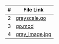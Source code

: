 
| # | File Link | 
| - | -------- |
| 2 | [grayscale.go](https://github.com/ACHarrison32/4143-PLC/blob/main/Assignments/P03%20-%202nd/Code%20Files/GrayScale/grayscale.go) | 
| 3 | [go.mod](https://github.com/ACHarrison32/4143-PLC/blob/main/Assignments/P03%20-%202nd/Code%20Files/GrayScale/go.mod) |
| 4 | [gray_image.jpg](https://github.com/ACHarrison32/4143-PLC/blob/main/Assignments/P03%20-%202nd/Code%20Files/GrayScale/gray_image.jpg)|
